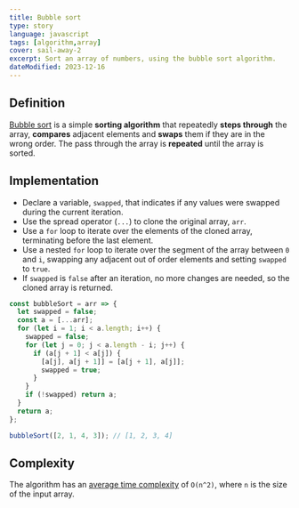 ```yaml
---
title: Bubble sort
type: story
language: javascript
tags: [algorithm,array]
cover: sail-away-2
excerpt: Sort an array of numbers, using the bubble sort algorithm.
dateModified: 2023-12-16
---
```


## Definition

[Bubble sort](https://en.wikipedia.org/wiki/Bubble_sort) is a simple **sorting algorithm** that repeatedly **steps through** the array, **compares** adjacent elements and **swaps** them if they are in the wrong order. The pass through the array is **repeated** until the array is sorted.

## Implementation

- Declare a variable, `swapped`, that indicates if any values were swapped during the current iteration.
- Use the spread operator (`...`) to clone the original array, `arr`.
- Use a `for` loop to iterate over the elements of the cloned array, terminating before the last element.
- Use a nested `for` loop to iterate over the segment of the array between `0` and `i`, swapping any adjacent out of order elements and setting `swapped` to `true`.
- If `swapped` is `false` after an iteration, no more changes are needed, so the cloned array is returned.

```js
const bubbleSort = arr => {
  let swapped = false;
  const a = [...arr];
  for (let i = 1; i < a.length; i++) {
    swapped = false;
    for (let j = 0; j < a.length - i; j++) {
      if (a[j + 1] < a[j]) {
        [a[j], a[j + 1]] = [a[j + 1], a[j]];
        swapped = true;
      }
    }
    if (!swapped) return a;
  }
  return a;
};

bubbleSort([2, 1, 4, 3]); // [1, 2, 3, 4]
```

## Complexity

The algorithm has an [average time complexity](/js/s/big-o-cheatsheet#array-sorting-algorithms) of `O(n^2)`, where `n` is the size of the input array.
